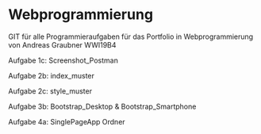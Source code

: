 # Webprogrammierung
GIT für alle Programmieraufgaben für das Portfolio in Webprogrammierung von Andreas Graubner WWI19B4 

Aufgabe 1c: Screenshot_Postman

Aufgabe 2b: index_muster

Aufgabe 2c: style_muster

Aufgabe 3b: Bootstrap_Desktop & Bootstrap_Smartphone

Aufgabe 4a: SinglePageApp Ordner
